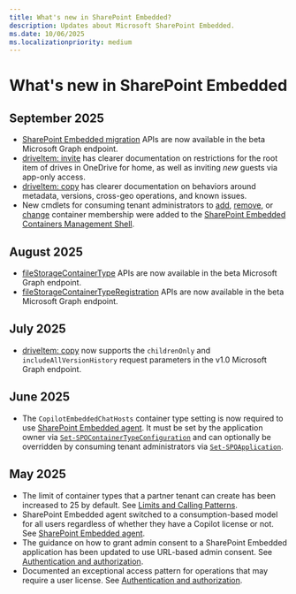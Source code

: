 ```yaml
---
title: What's new in SharePoint Embedded?
description: Updates about Microsoft SharePoint Embedded.
ms.date: 10/06/2025
ms.localizationpriority: medium
---
```


# What's new in SharePoint Embedded

## September 2025

- [SharePoint Embedded migration](/graph/api/resources/sharepointmigration-api-overview) APIs are now available in the beta Microsoft Graph endpoint.
- [driveItem: invite](/graph/api/driveitem-invite) has clearer documentation on restrictions for the root item of drives in OneDrive for home, as well as inviting _new_ guests via app-only access.
- [driveItem: copy](/graph/api/driveitem-copy) has clearer documentation on behaviors around metadata, versions, cross-geo operations, and known issues.
- New cmdlets for consuming tenant administrators to [add](/powershell/module/microsoft.online.sharepoint.powershell/add-spocontaineruser), [remove](/powershell/module/microsoft.online.sharepoint.powershell/remove-spocontaineruser), or [change](/powershell/module/microsoft.online.sharepoint.powershell/set-spocontaineruser) container membership were added to the [SharePoint Embedded Containers Management Shell](/powershell/sharepoint/sharepoint-online/introduction-sharepoint-online-management-shell).

## August 2025

- [fileStorageContainerType](/graph/api/resources/filestoragecontainertype) APIs are now available in the beta Microsoft Graph endpoint.
- [fileStorageContainerTypeRegistration](/graph/api/resources/filestoragecontainertyperegistration) APIs are now available in the beta Microsoft Graph endpoint.

## July 2025

- [driveItem: copy](/graph/api/driveitem-copy) now supports the `childrenOnly` and `includeAllVersionHistory` request parameters in the v1.0 Microsoft Graph endpoint.

## June 2025

- The `CopilotEmbeddedChatHosts` container type setting is now required to use [SharePoint Embedded agent](./development/declarative-agent/spe-da-adv.md#csp-policies). It must be set by the application owner via [`Set-SPOContainerTypeConfiguration`](/powershell/module/sharepoint-online/set-spocontainertypeconfiguration) and can optionally be overridden by consuming tenant administrators via [`Set-SPOApplication`](/powershell/module/SharePoint-online/set-spoapplication).

## May 2025

- The limit of container types that a partner tenant can create has been increased to 25 by default. See [Limits and Calling Patterns](./development/limits-calling.md#size-limits).
- SharePoint Embedded agent switched to a consumption-based model for all users regardless of whether they have a Copilot license or not. See [SharePoint Embedded agent](./development/declarative-agent/spe-da.md).
- The guidance on how to grant admin consent to a SharePoint Embedded application has been updated to use URL-based admin consent. See [Authentication and authorization](./development/auth.md#whats-next).
- Documented an exceptional access pattern for operations that may require a user license. See [Authentication and authorization](./development/auth.md#operations-that-require-a-user-license).
